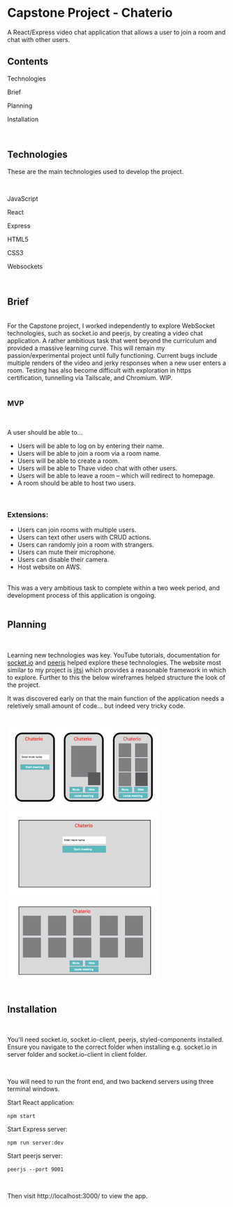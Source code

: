 # Capstone Project - Chaterio

<p>A React/Express video chat application that allows a user to join a room and chat with other users.<p>

## Contents
<p>Technologies</p>
<p>Brief</p> 
<p>Planning</p> 
<p>Installation</p> 
<br>

## Technologies
<p>These are the main technologies used to develop the project.</P>
<br>
<p>JavaScript</p>
<p>React</p>
<p>Express</p>
<p>HTML5</p>
<p>CSS3</p>
<p>Websockets</p>
<br>

## Brief
<br>
For the Capstone project, I worked independently to explore WebSocket technologies, such as socket.io and peerjs, by creating a video chat application. A rather ambitious task that went beyond the curriculum and provided a massive learning curve. This will remain my passion/experimental project until fully functioning. Current bugs include multiple renders of the video and jerky responses when a new user enters a room. Testing has also become difficult with exploration in https certification, tunnelling via Tailscale, and Chromium. WIP.
<br><br>

### MVP
<br>
<p>A user should be able to...<p>
<ul>
    <li>Users will be able to log on by entering their name.</li>
    <li>Users will be able to join a room via a room name.</li>
    <li>Users will be able to create a room.</li>
    <li>Users will be able to Thave video chat with other users.</li>
    <li>Users will be able to leave a room – which will redirect to homepage.</li>
    <li>A room should be able to host two users.</li>
</uL>
<br>

### Extensions:
<ul>
    <li>Users can join rooms with multiple users.</li>
    <li>Users can text other users with CRUD actions.</li>
    <li>Users can randomly join a room with strangers.</li>
    <li>Users can mute their microphone.</li>
    <li>Users can disable their camera.</li>
    <li>Host website on AWS.</li>
</ul>
<br>
This was a very ambitious task to complete within a two week period, and development process of this application is ongoing.
<br><br>

## Planning
<br>
<p>Learning new technologies was key. YouTube tutorials, documentation for <a href="https://socket.io/docs/v4/" target="_blank">socket.io</a> and <a href="https://peerjs.com/docs/" target="_blank">peerjs</a> helped explore these technologies. The website most similar to my project is <a href="https://meet.jit.si/" target="_blank">jitsi</a> which provides a reasonable framework in which to explore. Further to this the below wireframes helped structure the look of the project.<p>
<p>It was discovered early on that the main function of the application needs a reletively small amount of code... but indeed very tricky code.<p>
<br>
<img src="client/src/static/images/wireframe1.png" width="350"><img>
<img src="client/src/static/images/wireframe2.png" width="350"><img>
<img src="client/src/static/images/wireframe3.png" width="350"><img>
<br><br>

## Installation
<br>

<p>You'll need socket.io, socket.io-client, peerjs, styled-components installed. Ensure you navigate to the correct folder when installing e.g. socket.io in server folder and socket.io-client in client folder.<p>
<br>

<p>You will need to run the front end, and two backend servers using three terminal windows.<p>

Start React application:
```
npm start
```
Start Express server:
```
npm run server:dev
```
Start peerjs server:
```
peerjs --port 9001
```


<br>
<p>Then visit http://localhost:3000/ to view the app.</p>
<br>
